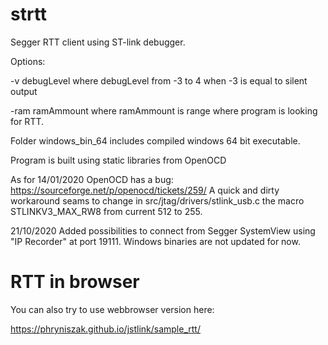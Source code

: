 # strtt

Segger RTT client using ST-link debugger.

Options:

-v debugLevel
where debugLevel from -3 to 4 when -3 is equal to silent output

-ram ramAmmount
where ramAmmount is range where program is looking for RTT. 

Folder windows_bin_64 includes compiled windows 64 bit executable.

Program is built using static libraries from OpenOCD

As for 14/01/2020 OpenOCD has a bug: https://sourceforge.net/p/openocd/tickets/259/
A quick and dirty workaround seams to change in src/jtag/drivers/stlink_usb.c the macro STLINKV3_MAX_RW8 from current 512 to 255.


21/10/2020 
Added possibilities to connect from Segger SystemView using "IP Recorder" at port 19111.
Windows binaries are not updated for now.

# RTT in browser
You can also try to use webbrowser version here:

https://phryniszak.github.io/jstlink/sample_rtt/
